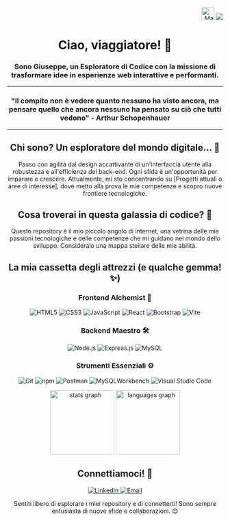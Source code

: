 <div align="right">
  <img src="https://raw.githubusercontent.com/MartinHeinz/MartinHeinz/master/wave.gif" width="30px" alt="Mano che saluta">
  <img src="https://profile-counter.glitch.me/giuseppezaccato/count.svg?" />
</div>

<h1 align="center">Ciao, viaggiatore! 🚀</h1>
<h3 align="center">Sono Giuseppe, un Esploratore di Codice con la missione di trasformare idee in esperienze web interattive e performanti.</h3>

<hr>
<h3 align="center">"Il compito non è vedere quanto nessuno ha visto ancora, ma pensare quello che ancora nessuno ha pensato su ciò che tutti vedono" - <strong>Arthur Schopenhauer</strong></h3>
<hr clear="right">

<h2 align="center">Chi sono? Un esploratore del mondo digitale... 🦎</h2>
<p align="center">Passo con agilità dal design accattivante di un'interfaccia utente alla robustezza e all'efficienza del back-end. Ogni sfida è un'opportunità per imparare e crescere. Attualmente, mi sto concentrando su [Progetti attuali o aree di interesse], dove metto alla prova le mie competenze e scopro nuove frontiere tecnologiche.</p>


<h2 align="center">Cosa troverai in questa galassia di codice? 🌌</h2>
<p align="center">Questo repository è il mio piccolo angolo di internet, una vetrina delle mie passioni tecnologiche e delle competenze che mi guidano nel mondo dello sviluppo. Consideralo una mappa stellare delle mie abilità.</p>

<h2 align="center">La mia cassetta degli attrezzi (e qualche gemma! ✨)</h2>

<h3 align="center">Frontend Alchemist 🧪</h3>
<p align="center">
  <img src="https://img.shields.io/badge/HTML5-E34F26?style=for-the-badge&logo=html5&logoColor=white" alt="HTML5" />
  <img src="https://img.shields.io/badge/CSS3-1572B6?style=for-the-badge&logo=css3&logoColor=white" alt="CSS3" />
  <img src="https://img.shields.io/badge/JavaScript-F7DF1E?style=for-the-badge&logo=javascript&logoColor=black" alt="JavaScript" />
  <img src="https://img.shields.io/badge/React-61DAFB?style=for-the-badge&logo=react&logoColor=black" alt="React" />
  <img src="https://img.shields.io/badge/Bootstrap-7952B3?style=for-the-badge&logo=bootstrap&logoColor=white" alt="Bootstrap" />
  <img src="https://img.shields.io/badge/Vite-646CFF?style=for-the-badge&logo=vite&logoColor=white" alt="Vite" />
</p>

<h3 align="center">Backend Maestro 🛠️</h3>
<p align="center">
  <img src="https://img.shields.io/badge/Node.js-339933?style=for-the-badge&logo=nodedotjs&logoColor=white" alt="Node.js" />
  <img src="https://img.shields.io/badge/Express.js-000000?style=for-the-badge&logo=express&logoColor=white" alt="Express.js" />
  <img src="https://img.shields.io/badge/MySQL-4479A1?style=for-the-badge&logo=mysql&logoColor=white" alt="MySQL" />
</p>

<h3 align="center">Strumenti Essenziali ⚙️</h3>
<p align="center">
  <img src="https://img.shields.io/badge/Git-F05032?style=for-the-badge&logo=git&logoColor=white" alt="Git" />
  <img src="https://img.shields.io/badge/npm-CB3837?style=for-the-badge&logo=npm&logoColor=white" alt="npm" />
  <img src="https://img.shields.io/badge/Postman-FF6C37?style=for-the-badge&logo=postman&logoColor=white" alt="Postman" />
  <img src="https://img.shields.io/badge/MySQLWorkbench-FF6C37?style=for-the-badge&logo=postman&logoColor=white" alt="MySQLWorkbench" />
  <img src="https://img.shields.io/badge/Visual%20Studio%20Code-0078D4?style=for-the-badge&logo=visual-studio-code&logoColor=white" alt="Visual Studio Code" />
</p>

<div align="center">
  <img src="https://github-readme-stats.vercel.app/api?username=giuseppezaccato&hide_title=false&hide_rank=false&show_icons=true&include_all_commits=true&count_private=true&disable_animations=false&theme=synthwave&locale=en&hide_border=false&order=1" height="150" alt="stats graph" />
  <img src="https://github-readme-stats.vercel.app/api/top-langs?username=giuseppezaccato&locale=en&hide_title=false&layout=compact&card_width=320&langs_count=5&theme=synthwave&hide_border=false&order=2" height="150" alt="languages graph" />
</div>

<h2 align="center">Connettiamoci! 🔗</h2>
<p align="center">
  <a href="https://www.linkedin.com/in/giuseppe-zaccato-94917a362/">
    <img src="https://img.shields.io/badge/LinkedIn-%230077B5.svg?style=for-the-badge&logo=linkedin&logoColor=white" alt="LinkedIn" />
  </a>
  <a href="mailto:giuseppezaccato+github@gmail.com">
    <img src="https://img.shields.io/badge/Gmail-%23D14836.svg?style=for-the-badge&logo=gmail&logoColor=white" alt="Email" />
  </a>
</p>

<p align="center">Sentiti libero di esplorare i miei repository e di connetterti! Sono sempre entusiasta di nuove sfide e collaborazioni. 😊</p>


